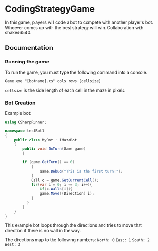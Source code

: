 # CodingStrategyGame
In this game, players will code a bot to compete with another player's bot. Whoever comes up with the best strategy will win. Collaboration with shaked6540.

## Documentation
### Running the game
To run the game, you must type the following command into a console.
```
Game.exe "[botname].cs" cols rows [cellsize]
```
`cellsize` is the side length of each cell in the maze in pixels.

### Bot Creation
Example bot: 
```csharp
using CSharpRunner;

namespace testBot1
{
    public class MyBot : IMazeBot
    {
        public void DoTurn(Game game)
        {

		if (game.GetTurn() == 0)
	        {
	            game.Debug("This is the first turn!");
	        }
	        Cell c = game.GetCurrentCell();
	        for(var i = 0; i <= 3; i++){
	    		if(c.Walls[i]){
	      		game.Move((Direction) i);
	    	}
          }
        }
    }
}
```
This example bot loops through the directions and tries to move that direction if there is no wall in the way.

The directions map to the following numbers: 
`North: 0`
`East: 1`
`South: 2`
`West: 3`
